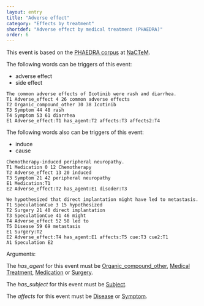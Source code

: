 ```yaml
---
layout: entry
title: "Adverse effect"
category: "Effects by treatment"
shortdef: "Adverse effect by medical treatment (PHAEDRA)"
order: 6
---
```


This event is based on the <a href="http://www.nactem.ac.uk/">PHAEDRA corpus</a> at <a href="http://www.nactem.ac.uk/">NaCTeM</a>.

The following words can be triggers of this event:

- adverse effect
- side effect

~~~ ann
The common adverse effects of Icotinib were rash and diarrhea.
T1 Adverse_effect 4 26 common adverse effects
T2 Organic_compound_other 30 38 Icotinib
T3 Symptom 44 48 rash
T4 Symptom 53 61 diarrhea
E1 Adverse_effect:T1 has_agent:T2 affects:T3 affects2:T4
~~~

The following words also can be triggers of this event:

- induce
- cause

~~~ ann
Chemotherapy-induced peripheral neuropathy.
T1 Medication 0 12 Chemotherapy
T2 Adverse_effect 13 20 induced
T3 Symptom 21 42 peripheral neuropathy
E1 Medication:T1
E2 Adverse_effect:T2 has_agent:E1 disoder:T3
~~~
~~~ ann
We hypothesized that direct implantation might have led to metastasis.
T1 SpeculationCue 3 15 hypothesized
T2 Surgery 21 40 direct implantation
T3 SpeculationCue 41 46 might
T4 Adverse_effect 52 58 led to
T5 Disease 59 69 metastasis
E1 Surgery:T2 
E2 Adverse_effect:T4 has_agent:E1 affects:T5 cue:T3 cue2:T1 
A1 Speculation E2
~~~

Arguments:

The *has_agent* for this event must be [Organic_compound_other](), [Medical Treatment](), [Medication]() or [Surgery]().

The *has_subject* for this event must be [Subject]().

The *affects* for this event must be [Disease]() or [Symptom]().

<!---
The *Theme* for this reaction event must be other reaction events.
--->